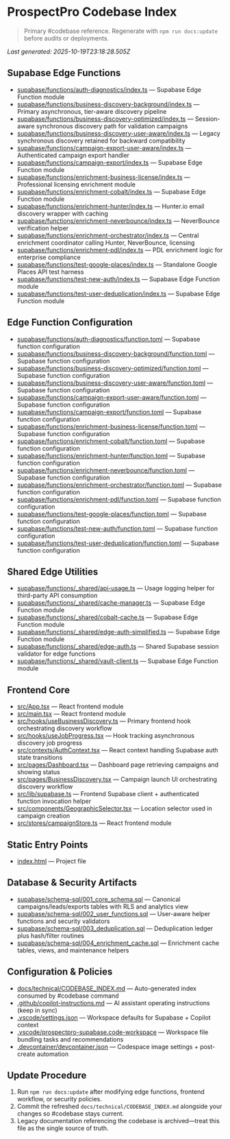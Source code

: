 # ProspectPro Codebase Index

> Primary #codebase reference. Regenerate with `npm run docs:update` before audits or deployments.

_Last generated: 2025-10-19T23:18:28.505Z_

## Supabase Edge Functions

- [supabase/functions/auth-diagnostics/index.ts](supabase/functions/auth-diagnostics/index.ts) — Supabase Edge Function module
- [supabase/functions/business-discovery-background/index.ts](supabase/functions/business-discovery-background/index.ts) — Primary asynchronous, tier-aware discovery pipeline
- [supabase/functions/business-discovery-optimized/index.ts](supabase/functions/business-discovery-optimized/index.ts) — Session-aware synchronous discovery path for validation campaigns
- [supabase/functions/business-discovery-user-aware/index.ts](supabase/functions/business-discovery-user-aware/index.ts) — Legacy synchronous discovery retained for backward compatibility
- [supabase/functions/campaign-export-user-aware/index.ts](supabase/functions/campaign-export-user-aware/index.ts) — Authenticated campaign export handler
- [supabase/functions/campaign-export/index.ts](supabase/functions/campaign-export/index.ts) — Supabase Edge Function module
- [supabase/functions/enrichment-business-license/index.ts](supabase/functions/enrichment-business-license/index.ts) — Professional licensing enrichment module
- [supabase/functions/enrichment-cobalt/index.ts](supabase/functions/enrichment-cobalt/index.ts) — Supabase Edge Function module
- [supabase/functions/enrichment-hunter/index.ts](supabase/functions/enrichment-hunter/index.ts) — Hunter.io email discovery wrapper with caching
- [supabase/functions/enrichment-neverbounce/index.ts](supabase/functions/enrichment-neverbounce/index.ts) — NeverBounce verification helper
- [supabase/functions/enrichment-orchestrator/index.ts](supabase/functions/enrichment-orchestrator/index.ts) — Central enrichment coordinator calling Hunter, NeverBounce, licensing
- [supabase/functions/enrichment-pdl/index.ts](supabase/functions/enrichment-pdl/index.ts) — PDL enrichment logic for enterprise compliance
- [supabase/functions/test-google-places/index.ts](supabase/functions/test-google-places/index.ts) — Standalone Google Places API test harness
- [supabase/functions/test-new-auth/index.ts](supabase/functions/test-new-auth/index.ts) — Supabase Edge Function module
- [supabase/functions/test-user-deduplication/index.ts](supabase/functions/test-user-deduplication/index.ts) — Supabase Edge Function module

## Edge Function Configuration

- [supabase/functions/auth-diagnostics/function.toml](supabase/functions/auth-diagnostics/function.toml) — Supabase function configuration
- [supabase/functions/business-discovery-background/function.toml](supabase/functions/business-discovery-background/function.toml) — Supabase function configuration
- [supabase/functions/business-discovery-optimized/function.toml](supabase/functions/business-discovery-optimized/function.toml) — Supabase function configuration
- [supabase/functions/business-discovery-user-aware/function.toml](supabase/functions/business-discovery-user-aware/function.toml) — Supabase function configuration
- [supabase/functions/campaign-export-user-aware/function.toml](supabase/functions/campaign-export-user-aware/function.toml) — Supabase function configuration
- [supabase/functions/campaign-export/function.toml](supabase/functions/campaign-export/function.toml) — Supabase function configuration
- [supabase/functions/enrichment-business-license/function.toml](supabase/functions/enrichment-business-license/function.toml) — Supabase function configuration
- [supabase/functions/enrichment-cobalt/function.toml](supabase/functions/enrichment-cobalt/function.toml) — Supabase function configuration
- [supabase/functions/enrichment-hunter/function.toml](supabase/functions/enrichment-hunter/function.toml) — Supabase function configuration
- [supabase/functions/enrichment-neverbounce/function.toml](supabase/functions/enrichment-neverbounce/function.toml) — Supabase function configuration
- [supabase/functions/enrichment-orchestrator/function.toml](supabase/functions/enrichment-orchestrator/function.toml) — Supabase function configuration
- [supabase/functions/enrichment-pdl/function.toml](supabase/functions/enrichment-pdl/function.toml) — Supabase function configuration
- [supabase/functions/test-google-places/function.toml](supabase/functions/test-google-places/function.toml) — Supabase function configuration
- [supabase/functions/test-new-auth/function.toml](supabase/functions/test-new-auth/function.toml) — Supabase function configuration
- [supabase/functions/test-user-deduplication/function.toml](supabase/functions/test-user-deduplication/function.toml) — Supabase function configuration

## Shared Edge Utilities

- [supabase/functions/_shared/api-usage.ts](supabase/functions/_shared/api-usage.ts) — Usage logging helper for third-party API consumption
- [supabase/functions/_shared/cache-manager.ts](supabase/functions/_shared/cache-manager.ts) — Supabase Edge Function module
- [supabase/functions/_shared/cobalt-cache.ts](supabase/functions/_shared/cobalt-cache.ts) — Supabase Edge Function module
- [supabase/functions/_shared/edge-auth-simplified.ts](supabase/functions/_shared/edge-auth-simplified.ts) — Supabase Edge Function module
- [supabase/functions/_shared/edge-auth.ts](supabase/functions/_shared/edge-auth.ts) — Shared Supabase session validator for edge functions
- [supabase/functions/_shared/vault-client.ts](supabase/functions/_shared/vault-client.ts) — Supabase Edge Function module

## Frontend Core

- [src/App.tsx](src/App.tsx) — React frontend module
- [src/main.tsx](src/main.tsx) — React frontend module
- [src/hooks/useBusinessDiscovery.ts](src/hooks/useBusinessDiscovery.ts) — Primary frontend hook orchestrating discovery workflow
- [src/hooks/useJobProgress.tsx](src/hooks/useJobProgress.tsx) — Hook tracking asynchronous discovery job progress
- [src/contexts/AuthContext.tsx](src/contexts/AuthContext.tsx) — React context handling Supabase auth state transitions
- [src/pages/Dashboard.tsx](src/pages/Dashboard.tsx) — Dashboard page retrieving campaigns and showing status
- [src/pages/BusinessDiscovery.tsx](src/pages/BusinessDiscovery.tsx) — Campaign launch UI orchestrating discovery workflow
- [src/lib/supabase.ts](src/lib/supabase.ts) — Frontend Supabase client + authenticated function invocation helper
- [src/components/GeographicSelector.tsx](src/components/GeographicSelector.tsx) — Location selector used in campaign creation
- [src/stores/campaignStore.ts](src/stores/campaignStore.ts) — React frontend module

## Static Entry Points

- [index.html](index.html) — Project file

## Database & Security Artifacts

- [supabase/schema-sql/001_core_schema.sql](supabase/schema-sql/001_core_schema.sql) — Canonical campaigns/leads/exports tables with RLS and analytics view
- [supabase/schema-sql/002_user_functions.sql](supabase/schema-sql/002_user_functions.sql) — User-aware helper functions and security validators
- [supabase/schema-sql/003_deduplication.sql](supabase/schema-sql/003_deduplication.sql) — Deduplication ledger plus hash/filter routines
- [supabase/schema-sql/004_enrichment_cache.sql](supabase/schema-sql/004_enrichment_cache.sql) — Enrichment cache tables, views, and maintenance helpers

## Configuration & Policies

- [docs/technical/CODEBASE_INDEX.md](docs/technical/CODEBASE_INDEX.md) — Auto-generated index consumed by #codebase command
- [.github/copilot-instructions.md](.github/copilot-instructions.md) — AI assistant operating instructions (keep in sync)
- [.vscode/settings.json](.vscode/settings.json) — Workspace defaults for Supabase + Copilot context
- [.vscode/prospectpro-supabase.code-workspace](.vscode/prospectpro-supabase.code-workspace) — Workspace file bundling tasks and recommendations
- [.devcontainer/devcontainer.json](.devcontainer/devcontainer.json) — Codespace image settings + post-create automation

## Update Procedure

1. Run `npm run docs:update` after modifying edge functions, frontend workflow, or security policies.
2. Commit the refreshed `docs/technical/CODEBASE_INDEX.md` alongside your changes so #codebase stays current.
3. Legacy documentation referencing the codebase is archived—treat this file as the single source of truth.
